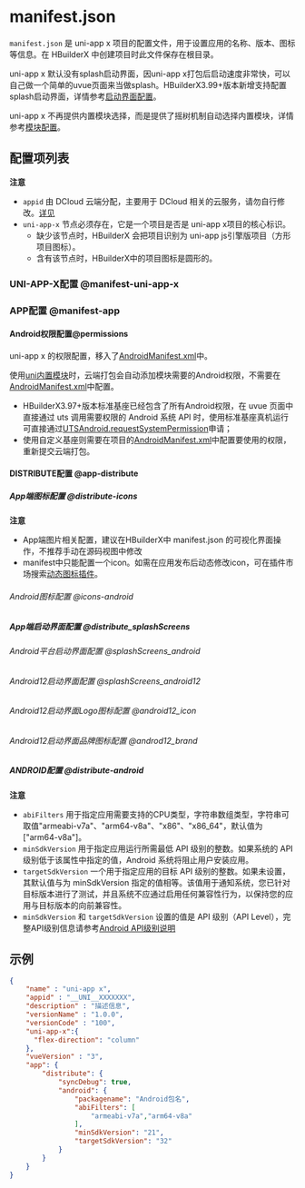 # manifest.json

`manifest.json` 是 uni-app x 项目的配置文件，用于设置应用的名称、版本、图标等信息。在 HBuilderX 中创建项目时此文件保存在根目录。

uni-app x 默认没有splash启动界面，因uni-app x打包后启动速度非常快，可以自己做一个简单的uvue页面来当做splash。HBuilderX3.99+版本新增支持配置splash启动界面，详情参考[启动界面配置](manifest-splashscreen.md)。

uni-app x 不再提供内置模块选择，而是提供了摇树机制自动选择内置模块，详情参考[模块配置](manifest-modules.md#treeshaking)。

## 配置项列表

<!-- MANIFESTJSON.manifest.description -->

<!-- MANIFESTJSON.manifest.table -->

**注意**
- `appid` 由 DCloud 云端分配，主要用于 DCloud 相关的云服务，请勿自行修改。[详见](https://ask.dcloud.net.cn/article/35907)
- `uni-app-x` 节点必须存在，它是一个项目是否是 uni-app x项目的核心标识。
	* 缺少该节点时，HBuilderX 会把项目识别为 uni-app js引擎版项目（方形项目图标）。
	* 含有该节点时，HBuilderX中的项目图标是圆形的。

### UNI-APP-X配置 @manifest-uni-app-x

<!-- MANIFESTJSON.manifest_uni-app-x.description -->

<!-- MANIFESTJSON.manifest_uni-app-x.table -->


### APP配置 @manifest-app

<!-- MANIFESTJSON.manifest_app.description -->

<!-- MANIFESTJSON.manifest_app.table -->

#### Android权限配置@permissions

uni-app x 的权限配置，移入了[AndroidManifest.xml](https://uniapp.dcloud.net.cn/tutorial/app-nativeresource-android.html#permissions)中。

使用[uni内置模块](#utsmodules)时，云端打包会自动添加模块需要的Android权限，不需要在[AndroidManifest.xml](https://uniapp.dcloud.net.cn/tutorial/app-nativeresource-android.html#permissions)中配置。

- HBuilderX3.97+版本标准基座已经包含了所有Android权限，在 uvue 页面中直接通过 uts 调用需要权限的 Android 系统 API 时，使用标准基座真机运行可直接通过[UTSAndroid.requestSystemPermission](../uts/utsandroid.md#requestsystempermission)申请；
- 使用自定义基座则需要在项目的[AndroidManifest.xml](https://uniapp.dcloud.io/tutorial/app-nativeresource-android.html#permissions)中配置要使用的权限，重新提交云端打包。


#### DISTRIBUTE配置 @app-distribute

<!-- MANIFESTJSON.app_distribute.description -->

<!-- MANIFESTJSON.app_distribute.table -->


##### App端图标配置 @distribute-icons

<!-- MANIFESTJSON.distribute_icons.description -->

<!-- MANIFESTJSON.distribute_icons.table -->

**注意**
- App端图片相关配置，建议在HBuilderX中 manifest.json 的可视化界面操作，不推荐手动在源码视图中修改
- manifest中只能配置一个icon。如需在应用发布后动态修改icon，可在插件市场搜索[动态图标插件](https://ext.dcloud.net.cn/search?q=%E5%8A%A8%E6%80%81%E5%9B%BE%E6%A0%87&orderBy=Relevance&cat1=8&cat2=81)。

###### Android图标配置 @icons-android

<!-- MANIFESTJSON.icons_android.description -->

<!-- MANIFESTJSON.icons_android.table -->


##### App端启动界面配置 @distribute_splashScreens

<!-- MANIFESTJSON.distribute_splashScreens.description -->


###### Android平台启动界面配置 @splashScreens_android

<!-- MANIFESTJSON.splashScreens_android.description -->

<!-- MANIFESTJSON.splashScreens_android.table -->


###### Android12启动界面配置 @splashScreens_android12

<!-- MANIFESTJSON.splashScreens_android12.description -->

<!-- MANIFESTJSON.splashScreens_android12.table -->


###### Android12启动界面Logo图标配置 @android12_icon

<!-- MANIFESTJSON.android12_icon.description -->

<!-- MANIFESTJSON.android12_icon.table -->


###### Android12启动界面品牌图标配置 @androd12_brand

<!-- MANIFESTJSON.android12_brand.description -->

<!-- MANIFESTJSON.android12_brand.table -->


##### ANDROID配置 @distribute-android

<!-- MANIFESTJSON.distribute_android.description -->

<!-- MANIFESTJSON.distribute_android.table -->

**注意**
- `abiFilters` 用于指定应用需要支持的CPU类型，字符串数组类型，字符串可取值"armeabi-v7a"、"arm64-v8a"、"x86"、"x86_64"，默认值为["arm64-v8a"]。
- `minSdkVersion` 用于指定应用运行所需最低 API 级别的整数。如果系统的 API 级别低于该属性中指定的值，Android 系统将阻止用户安装应用。
- `targetSdkVersion` 一个用于指定应用的目标 API 级别的整数。如果未设置，其默认值与为 minSdkVersion 指定的值相等。该值用于通知系统，您已针对目标版本进行了测试，并且系统不应通过启用任何兼容性行为，以保持您的应用与目标版本的向前兼容性。
- `minSdkVersion` 和 `targetSdkVersion` 设置的值是 API 级别（API Level），完整API级别信息请参考[Android API级别说明](https://developer.android.com/guide/topics/manifest/uses-sdk-element?hl=zh-cn#ApiLevels)


## 示例
```json
{
    "name" : "uni-app x",
    "appid" : "__UNI__XXXXXXX",
    "description" : "描述信息",
    "versionName" : "1.0.0",
    "versionCode" : "100",
    "uni-app-x":{
      "flex-direction": "column"
    },
    "vueVersion" : "3",
	"app": {
		"distribute": {
			"syncDebug": true,
			"android": {
				"packagename": "Android包名",
				"abiFilters": [
					"armeabi-v7a","arm64-v8a"
				],
				"minSdkVersion": "21",
				"targetSdkVersion": "32"
			}
		}
	}
}
```


<!-- MANIFESTJSON.tutorial -->